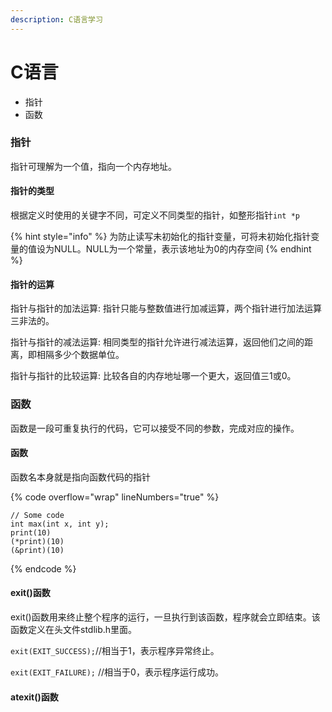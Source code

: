 ```yaml
---
description: C语言学习
---
```


# C语言

* 指针
* 函数



### 指针

指针可理解为一个值，指向一个内存地址。

#### 指针的类型

根据定义时使用的关键字不同，可定义不同类型的指针，如整形指针`int *p`

{% hint style="info" %}
为防止读写未初始化的指针变量，可将未初始化指针变量的值设为NULL。NULL为一个常量，表示该地址为0的内存空间
{% endhint %}

#### 指针的运算

指针与指针的加法运算: 指针只能与整数值进行加减运算，两个指针进行加法运算三非法的。

指针与指针的减法运算: 相同类型的指针允许进行减法运算，返回他们之间的距离，即相隔多少个数据单位。

指针与指针的比较运算: 比较各自的内存地址哪一个更大，返回值三1或0。



### 函数

函数是一段可重复执行的代码，它可以接受不同的参数，完成对应的操作。

#### 函数

函数名本身就是指向函数代码的指针

{% code overflow="wrap" lineNumbers="true" %}
```clike
// Some code
int max(int x, int y);
print(10)
(*print)(10)
(&print)(10)

```
{% endcode %}

#### exit()函数

exit()函数用来终止整个程序的运行，一旦执行到该函数，程序就会立即结束。该函数定义在头文件stdlib.h里面。

`exit(EXIT_SUCCESS);`//相当于1，表示程序异常终止。

`exit(EXIT_FAILURE);` //相当于0，表示程序运行成功。

#### atexit()函数


































